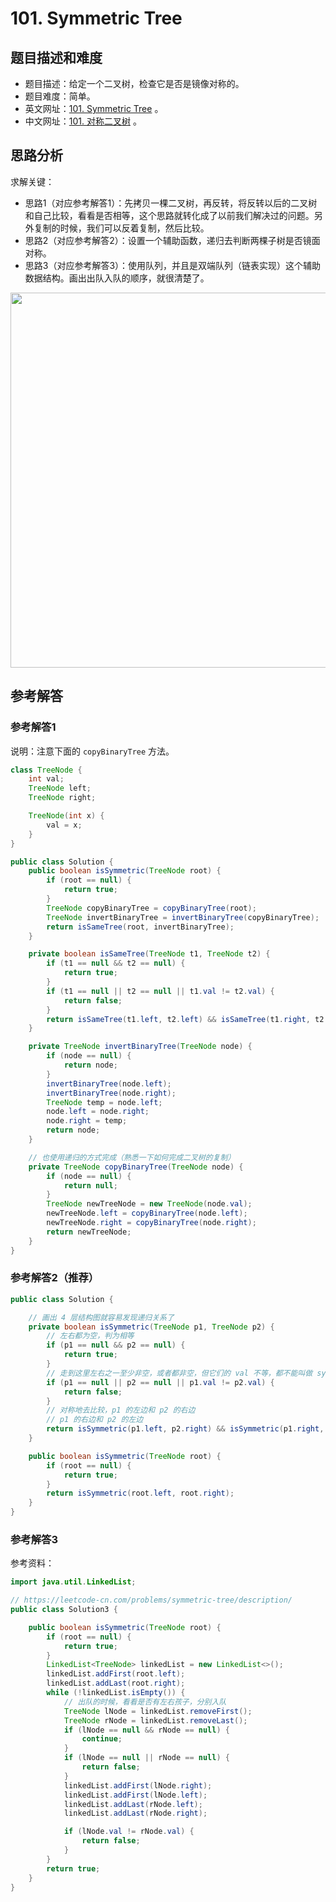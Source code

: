 # 101. Symmetric Tree

## 题目描述和难度
+ 题目描述：给定一个二叉树，检查它是否是镜像对称的。
+ 题目难度：简单。
+ 英文网址：[101. Symmetric Tree](https://leetcode.com/problems/symmetric-tree/description/)  。
+ 中文网址：[101. 对称二叉树](https://leetcode-cn.com/problems/symmetric-tree/description/)  。
## 思路分析
求解关键：

+ 思路1（对应参考解答1）：先拷贝一棵二叉树，再反转，将反转以后的二叉树和自己比较，看看是否相等，这个思路就转化成了以前我们解决过的问题。另外复制的时候，我们可以反着复制，然后比较。
+ 思路2（对应参考解答2）：设置一个辅助函数，递归去判断两棵子树是否镜面对称。
+ 思路3（对应参考解答3）：使用队列，并且是双端队列（链表实现）这个辅助数据结构。画出出队入队的顺序，就很清楚了。

<img src="https://liweiwei1419.github.io/images/leetcode-solution/101-1.jpg" width="600">

## 参考解答
### 参考解答1

说明：注意下面的 `copyBinaryTree` 方法。

```java
class TreeNode {
    int val;
    TreeNode left;
    TreeNode right;

    TreeNode(int x) {
        val = x;
    }
}

public class Solution {
    public boolean isSymmetric(TreeNode root) {
        if (root == null) {
            return true;
        }
        TreeNode copyBinaryTree = copyBinaryTree(root);
        TreeNode invertBinaryTree = invertBinaryTree(copyBinaryTree);
        return isSameTree(root, invertBinaryTree);
    }

    private boolean isSameTree(TreeNode t1, TreeNode t2) {
        if (t1 == null && t2 == null) {
            return true;
        }
        if (t1 == null || t2 == null || t1.val != t2.val) {
            return false;
        }
        return isSameTree(t1.left, t2.left) && isSameTree(t1.right, t2.right);
    }

    private TreeNode invertBinaryTree(TreeNode node) {
        if (node == null) {
            return node;
        }
        invertBinaryTree(node.left);
        invertBinaryTree(node.right);
        TreeNode temp = node.left;
        node.left = node.right;
        node.right = temp;
        return node;
    }

    // 也使用递归的方式完成（熟悉一下如何完成二叉树的复制）
    private TreeNode copyBinaryTree(TreeNode node) {
        if (node == null) {
            return null;
        }
        TreeNode newTreeNode = new TreeNode(node.val);
        newTreeNode.left = copyBinaryTree(node.left);
        newTreeNode.right = copyBinaryTree(node.right);
        return newTreeNode;
    }
}
```

### 参考解答2（推荐）

```java
public class Solution {

    // 画出 4 层结构图就容易发现递归关系了
    private boolean isSymmetric(TreeNode p1, TreeNode p2) {
        // 左右都为空，判为相等
        if (p1 == null && p2 == null) {
            return true;
        }
        // 走到这里左右之一至少非空，或者都非空，但它们的 val 不等，都不能叫做 symmetric tree
        if (p1 == null || p2 == null || p1.val != p2.val) {
            return false;
        }
        // 对称地去比较，p1 的左边和 p2 的右边
        // p1 的右边和 p2 的左边
        return isSymmetric(p1.left, p2.right) && isSymmetric(p1.right, p2.left);
    }

    public boolean isSymmetric(TreeNode root) {
        if (root == null) {
            return true;
        }
        return isSymmetric(root.left, root.right);
    }
}
```

### 参考解答3

参考资料：

```java
import java.util.LinkedList;

// https://leetcode-cn.com/problems/symmetric-tree/description/
public class Solution3 {

    public boolean isSymmetric(TreeNode root) {
        if (root == null) {
            return true;
        }
        LinkedList<TreeNode> linkedList = new LinkedList<>();
        linkedList.addFirst(root.left);
        linkedList.addLast(root.right);
        while (!linkedList.isEmpty()) {
            // 出队的时候，看看是否有左右孩子，分别入队
            TreeNode lNode = linkedList.removeFirst();
            TreeNode rNode = linkedList.removeLast();
            if (lNode == null && rNode == null) {
                continue;
            }
            if (lNode == null || rNode == null) {
                return false;
            }
            linkedList.addFirst(lNode.right);
            linkedList.addFirst(lNode.left);
            linkedList.addLast(rNode.left);
            linkedList.addLast(rNode.right);

            if (lNode.val != rNode.val) {
                return false;
            }
        }
        return true;
    }
}
```


